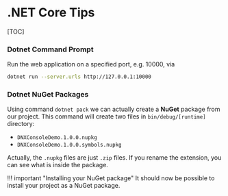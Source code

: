 # .NET Core Tips

[TOC]

### Dotnet Command Prompt

Run the web application on a specified port, e.g. 10000, via

```bash
dotnet run --server.urls http://127.0.0.1:10000
```

### Dotnet NuGet Packages

Using command `dotnet pack` we can actually create a **NuGet** package from our project. This command will create two files in `bin/debug/[runtime]` directory:

*   `DNXConsoleDemo.1.0.0.nupkg`
*   `DNXConsoleDemo.1.0.0.symbols.nupkg`

Actually, the `.nupkg` files are just `.zip` files. If you rename the extension, you can see what is inside the package.

!!! important "Installing your NuGet package"
    It should now be possible to install your project as a NuGet package.

